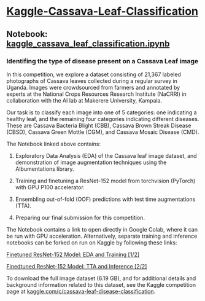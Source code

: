 # [Kaggle-Cassava-Leaf-Classification](https://www.kaggle.com/c/cassava-leaf-disease-classification)

## Notebook: [kaggle_cassava_leaf_classification.ipynb](https://github.com/owenpb/Kaggle-Cassava-Leaf-Classification/blob/main/kaggle_cassava_leaf_classification.ipynb)

### Identifing the type of disease present on a Cassava Leaf image

In this competition, we explore a dataset consisting of 21,367 labeled photographs of Cassava leaves collected during a regular survey in Uganda. Images were crowdsourced from farmers and annotated by experts at the National Crops Resources Research Institute (NaCRRI) in collaboration with the AI lab at Makerere University, Kampala.

Our task is to classify each image into one of 5 categories: one indicating a healthy leaf, and the remaining four categories indicating different diseases. These are Cassava Bacteria Blight (CBB), Cassava Brown Streak Disease (CBSD), Cassava Green Mottle (CGM), and Cassava Mosaic Disease (CMD).

The Notebook linked above contains:

1. Exploratory Data Analysis (EDA) of the Cassava leaf image dataset, and demonstration of image augmentation techniques using the Albumentations library.

2. Training and finetuning a ResNet-152 model from torchvision (PyTorch) with GPU P100 accelerator.

3. Ensembling out-of-fold (OOF) predictions with test time augmentations (TTA).

4. Preparing our final submission for this competition.

The Notebook contains a link to open directly in Google Colab, where it can be run with GPU acceleration. Alternatively, separate training and inference notebooks can be forked on run on Kaggle by following these links:

[Finetuned ResNet-152 Model: EDA and Training [1/2]](https://www.kaggle.com/code/owenpb/finetuned-resnet152-model-eda-and-training-1-2/edit/run/162794273)

[Finedtuned ResNet-152 Model: TTA and Inference [2/2]](https://www.kaggle.com/code/owenpb/finetuned-resnet152-model-tta-and-inference-2-2)

To download the full image dataset (6.19 GB), and for additional details and background information related to this dataset, see the Kaggle competition page at [kaggle.com/c/cassava-leaf-disease-classification](kaggle.com/c/cassava-leaf-disease-classification). 
